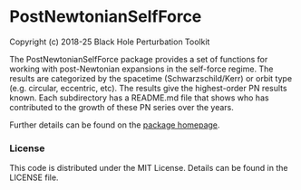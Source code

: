 # PostNewtonianSelfForce

Copyright (c) 2018-25 Black Hole Perturbation Toolkit

The PostNewtonianSelfForce package provides a set of functions for working with
post-Newtonian expansions in the self-force regime. The results are categorized
by the spacetime (Schwarzschild/Kerr) or orbit type (e.g. circular, eccentric,
etc). The results give the highest-order PN results known. Each subdirectory has
a README.md file that shows who has contributed to the growth of these PN series
over the years.

Further details can be found on the [package homepage](https://bhptoolkit.org/PostNewtonianSelfForce).

### License

This code is distributed under the MIT License. Details can
be found in the LICENSE file.
